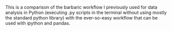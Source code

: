This is a comparison of the barbaric workflow I previously used for data analysis in Python (executing .py scripts in the terminal without using mostly the standard python library) with the ever-so-easy workflow that can be used with ipython and pandas.